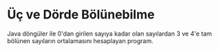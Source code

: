 # Üç ve Dörde Bölünebilme

Java döngüler ile 0'dan girilen sayıya kadar olan sayılardan 3 ve 4'e tam bölünen sayıların ortalamasını hesaplayan program.

